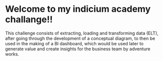 # Welcome to my indicium academy challange!!

This challenge consists of extracting, loading and transforming data (ELT), after going through the development of a conceptual diagram, to then be used in the making of a BI dashboard, which would be used later to generate value and create insights for the business team by adventure works.

